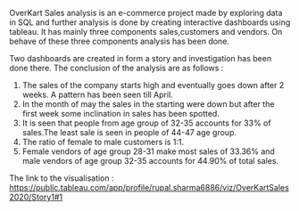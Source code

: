 OverKart Sales analysis is  an e-commerce project made by exploring data in SQL and further analysis is done by creating interactive dashboards
using tableau. It has mainly three components sales,customers and vendors. On behave of these three components analysis has been done.

Two dashboards are created in form a story and investigation has been done there. The conclusion of the analysis are as follows :
1. The sales of the company starts high and eventually goes down after 2 weeks. A pattern has been seen till April. 
2. In the month of may the sales in the starting were down but after the first week some inclination in sales has been spotted.
3. It is seen that people from age group of 32-35 accounts for 33% of sales.The least sale is seen in people of 44-47 age group.
4. The ratio of female to male customers is 1:1. 
5. Female vendors of age group 28-31 make most sales of 33.36% and male vendors of age group 32-35 accounts for 44.90% of total sales.

The link to the visualisation :
https://public.tableau.com/app/profile/rupal.sharma6886/viz/OverKartSales2020/Story1#1


